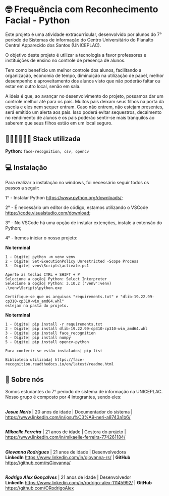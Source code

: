 # 🤓 Frequência com Reconhecimento Facial - Python

Este projeto é uma atividade extracurrícular, desenvolvido por alunos do 7° período de Sistemas de informação do Centro Universitário do Planalto Central Apparecido dos Santos (UNICEPLAC).

O objetivo deste projeto é utilizar a tecnologia a favor professores e instituições de ensino no controle de presença de alunos.

Tem como beneficio um melhor controle dos alunos, facilitando a organização, economia de tempo, diminuição na utilização de papel, melhor desempenho e aproveitamento dos alunos visto que não poderão faltar ou estar em outro local, senão em sala.

A ideia é que, ao avançar no desenvolvimento do projeto, possamos dar um controle melhor até para os pais. Muitos pais deixam seus filhos na porta da escola e eles nem sequer entram. Caso não entrem, não estejam presentes, será emitido um alerta aos pais. Isso poderá evitar sequestros, decaimento no rendimento de alunos e os pais poderão sentir-se mais tranquilos ao saberem que seus filhos estão em um local seguro.

## 👨🏻‍💻👩🏻‍💻 Stack utilizada

**Python:** `face-recognition, csv, opencv `

## 💻 Instalação

Para realizar a instalação no windows, foi necessário seguir todos os passos a seguir:

1° - Instalar Python https://www.python.org/downloads/;

2° - É necessário um editor de código, estamos utilizando o VSCode https://code.visualstudio.com/download;

3° - No VSCode há uma opção de instalar extenções, instale a extensão do Python;

4° - Iremos iniciar o nosso projeto:

**No terminal**

    1 - Digite| python -m venv venv
    2 - Digite| Set-ExecutionPolicy Unrestricted -Scope Process
    3 - Digite| venv\Scripts\activate.ps1

    Aperte as teclas CTRL + SHIFT + P
    Selecione a opção| Python: Select Interpreter
    Selecione a opção| Python: 3.10.2 ('venv':venv) .\venv\Scripts\python.exe

    Certifique-se que os arquivos "requirements.txt" e "dlib-19.22.99-cp310-cp310-win_amd64.whl" 
    estejam na pasta do projeto.

**No terminal**

    1 - Digite| pip install -r requirements.txt
    2 - Digite| pip install dlib-19.22.99-cp310-cp310-win_amd64.whl
    3 - Digite| pip install face_recognition
    4 - Digite| pip install numpy
    5 - Digite| pip install opencv-python

    Para conferir se estão instalados| pip list

    Biblioteca utilizada| https://face-recognition.readthedocs.io/en/latest/readme.html

## 🚀 Sobre nós

Somos estudantes do 7° periodo de sistema de informação na UNICEPLAC.
Nosso grupo é composto por 4 integrantes, sendo eles:

##

___**Josue Neris**___ | 20 anos de idade | Documentador do sistema | https://www.linkedin.com/in/josu%C3%A9-neri-a8743a1b6/

##

___**Mikaelle Ferreira**___ | 21 anos de idade | Gestora do projeto | https://www.linkedin.com/in/mikaelle-ferreira-774261184/

##

___**Giovanna Rodrigues**___ | 21 anos de idade | Desenvolvedora  
**LinkedIn**
https://www.linkedin.com/in/giovanna-rs/ |
**GitHub** https://github.com/rsGiovanna/

##

___**Rodrigo Alex Gonçalves**___ | 21 anos de idade | Desenvolvedor  
**LinkedIn**
https://www.linkedin.com/in/rodrigo-alex-11145992/ |
**GitHub** https://github.com/ORodrigoAlex
